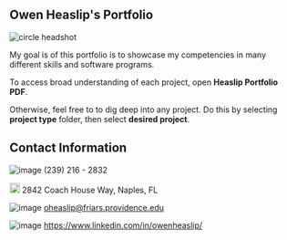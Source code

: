 ## Owen Heaslip's Portfolio                                                                 


![circle headshot](https://github.com/user-attachments/assets/43528b46-e2f4-4a69-9075-6681ce351daf)



My goal is of this portfolio is to showcase my competencies in many different skills and software programs.

To access broad understanding of each project, open **Heaslip Portfolio PDF**.


Otherwise, feel free to to dig deep into any project. 
Do this by selecting **project type** folder, then select **desired project**. 

## Contact Information

![image](https://github.com/user-attachments/assets/3032aa18-bd01-4592-ae58-9c70fb012789) (239) 216 - 2832

<img width="18" alt="image" src="https://github.com/user-attachments/assets/8fc2b387-3536-4360-9275-d3c1a6bfd14b" /> 2842 Coach House Way, Naples, FL

![image](https://github.com/user-attachments/assets/21223924-a54f-4bc1-825f-44e2d4a2df6a) oheaslip@friars.providence.edu

![image](https://github.com/user-attachments/assets/47c4c2bc-41d6-4be9-b8ad-0aa1156b7788) https://www.linkedin.com/in/owenheaslip/




